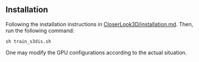 ## Installation

Following the installation instructions in [CloserLook3D/installation.md](https://github.com/zeliu98/CloserLook3D/blob/master/tensorflow/README.md). Then, run the following command:

`sh train_s3dis.sh`

One may modify the GPU configurations according to the actual situation.
